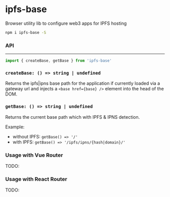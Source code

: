 # ipfs-base
Browser utility lib to configure web3 apps for IPFS hosting

```sh
npm i ipfs-base -S
```

### API
---
```js
import { createBase, getBase } from 'ipfs-base'
```

### `createBase: () => string | undefined`
Returns the ipfs|ipns base path for the application if currently loaded via a gateway url and injects a `<base href={base} />` element into the head of the DOM.

### `getBase: () => string | undefined`
Returns the current base path which with IPFS & IPNS detection.

Example:
- without IPFS: `getBase() => '/'` 
- with IPFS: `getBase() => '/ipfs/ipns/{hash|domain}/'`

### Usage with Vue Router

TODO:

### Usage with React Router

TODO: